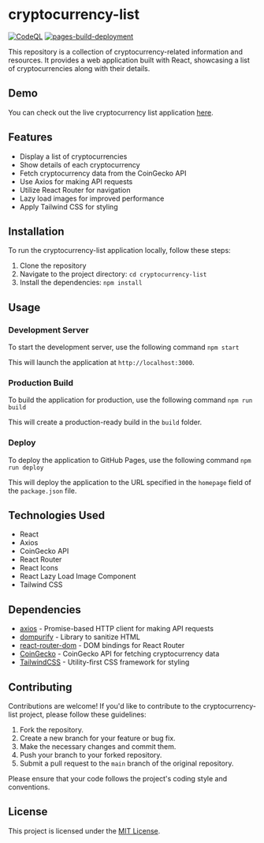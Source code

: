 # cryptocurrency-list

[![CodeQL](https://github.com/milliorn/cryptocurrency-list/actions/workflows/github-code-scanning/codeql/badge.svg)](https://github.com/milliorn/cryptocurrency-list/actions/workflows/github-code-scanning/codeql)
[![pages-build-deployment](https://github.com/milliorn/cryptocurrency-list/actions/workflows/pages/pages-build-deployment/badge.svg)](https://github.com/milliorn/cryptocurrency-list/actions/workflows/pages/pages-build-deployment)

This repository is a collection of cryptocurrency-related information and resources. It provides a web application built with React, showcasing a list of cryptocurrencies along with their details.

## Demo

You can check out the live cryptocurrency list application [here](https://milliorn.github.io/cryptocurrency-list).

## Features

- Display a list of cryptocurrencies
- Show details of each cryptocurrency
- Fetch cryptocurrency data from the CoinGecko API
- Use Axios for making API requests
- Utilize React Router for navigation
- Lazy load images for improved performance
- Apply Tailwind CSS for styling

## Installation

To run the cryptocurrency-list application locally, follow these steps:

1. Clone the repository
2. Navigate to the project directory: `cd cryptocurrency-list`
3. Install the dependencies: `npm install`

## Usage

### Development Server

To start the development server, use the following command `npm start`

This will launch the application at `http://localhost:3000`.

### Production Build

To build the application for production, use the following command `npm run build`

This will create a production-ready build in the `build` folder.

### Deploy

To deploy the application to GitHub Pages, use the following command `npm run deploy`

This will deploy the application to the URL specified in the `homepage` field of the `package.json` file.

## Technologies Used

- React
- Axios
- CoinGecko API
- React Router
- React Icons
- React Lazy Load Image Component
- Tailwind CSS

## Dependencies

- [axios](https://www.npmjs.com/package/axios) - Promise-based HTTP client for making API requests
- [dompurify](https://www.npmjs.com/package/dompurify) - Library to sanitize HTML
- [react-router-dom](https://www.npmjs.com/package/react-router-dom) - DOM bindings for React Router
- [CoinGecko](https://www.coingecko.com/en/api/documentation) - CoinGecko API for fetching cryptocurrency data
- [TailwindCSS](https://tailwindcss.com/docs/guides/create-react-app) - Utility-first CSS framework for styling

## Contributing

Contributions are welcome! If you'd like to contribute to the cryptocurrency-list project, please follow these guidelines:

1. Fork the repository.
2. Create a new branch for your feature or bug fix.
3. Make the necessary changes and commit them.
4. Push your branch to your forked repository.
5. Submit a pull request to the `main` branch of the original repository.

Please ensure that your code follows the project's coding style and conventions.

## License

This project is licensed under the [MIT License](LICENSE).
